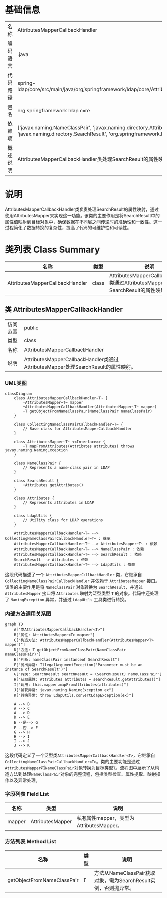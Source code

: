 # 基础信息

|      |      |
|------|------|
| 名称 | AttributesMapperCallbackHandler |
| 编码语言 | .java |
| 代码路径 | spring-ldap/core/src/main/java/org/springframework/ldap/core/AttributesMapperCallbackHandler.java |
| 包名 | org.springframework.ldap.core |
| 依赖项 | ['javax.naming.NameClassPair', 'javax.naming.directory.Attributes', 'javax.naming.directory.SearchResult', 'org.springframework.ldap.support.LdapUtils'] |
| 概述说明 | AttributesMapperCallbackHandler类处理SearchResult的属性映射。 |

# 说明

AttributesMapperCallbackHandler类负责处理SearchResult的属性映射，通过使用AttributesMapper来实现这一功能。该类的主要作用是将SearchResult中的属性值映射到目标对象中，确保数据在不同层之间传递时的准确性和一致性。这一过程简化了数据转换的复杂性，提高了代码的可维护性和可读性。

# 类列表 Class Summary

| 名称   | 类型  | 说明 |
|-------|------|-------------|
| AttributesMapperCallbackHandler | class | AttributesMapperCallbackHandler类通过AttributesMapper处理SearchResult的属性映射。 |



## 类 AttributesMapperCallbackHandler

|      |      |
|------|------|
| 访问范围 | public |
| 类型 | class |
| 名称 | AttributesMapperCallbackHandler |
| 说明 | AttributesMapperCallbackHandler类通过AttributesMapper处理SearchResult的属性映射。 |


### UML类图

```mermaid
classDiagram
    class AttributesMapperCallbackHandler~T~ {
        -AttributesMapper~T~ mapper
        +AttributesMapperCallbackHandler(AttributesMapper~T~ mapper)
        +T getObjectFromNameClassPair(NameClassPair nameClassPair)
    }

    class CollectingNameClassPairCallbackHandler~T~ {
        // Base class for AttributesMapperCallbackHandler
    }

    class AttributesMapper~T~ <<Interface>> {
        +T mapFromAttributes(Attributes attributes) throws javax.naming.NamingException
    }

    class NameClassPair {
        // Represents a name-class pair in LDAP
    }

    class SearchResult {
        +Attributes getAttributes()
    }

    class Attributes {
        // Represents attributes in LDAP
    }

    class LdapUtils {
        // Utility class for LDAP operations
    }

    AttributesMapperCallbackHandler~T~ --> CollectingNameClassPairCallbackHandler~T~ : 继承
    AttributesMapperCallbackHandler~T~ --> AttributesMapper~T~ : 依赖
    AttributesMapperCallbackHandler~T~ --> NameClassPair : 依赖
    AttributesMapperCallbackHandler~T~ --> SearchResult : 依赖
    SearchResult --> Attributes : 依赖
    AttributesMapperCallbackHandler~T~ --> LdapUtils : 依赖
```

这段代码描述了一个 `AttributesMapperCallbackHandler` 类，它继承自 `CollectingNameClassPairCallbackHandler` 并依赖于 `AttributesMapper` 接口。该类的主要作用是将 `NameClassPair` 对象转换为 `SearchResult`，并通过 `AttributesMapper` 接口将 `Attributes` 映射为泛型类型 `T` 的对象。代码中还处理了 `NamingException` 异常，并通过 `LdapUtils` 工具类进行转换。


### 内部方法调用关系图

```mermaid
graph TD
    A["类AttributesMapperCallbackHandler<T>"]
    B["属性: AttributesMapper<T> mapper"]
    C["构造方法: AttributesMapperCallbackHandler(AttributesMapper<T> mapper)"]
    D["方法: T getObjectFromNameClassPair(NameClassPair nameClassPair)"]
    E["判断: nameClassPair instanceof SearchResult"]
    F["抛出异常: IllegalArgumentException('Parameter must be an instance of SearchResult')"]
    G["转换: SearchResult searchResult = (SearchResult) nameClassPair"]
    H["获取属性: Attributes attributes = searchResult.getAttributes()"]
    I["调用: this.mapper.mapFromAttributes(attributes)"]
    J["捕获异常: javax.naming.NamingException ex"]
    K["转换异常: throw LdapUtils.convertLdapException(ex)"]

    A --> B
    A --> C
    A --> D
    D --> E
    E --是--> G
    E --否--> F
    G --> H
    H --> I
    I --> J
    J --> K
```

这段代码定义了一个泛型类`AttributesMapperCallbackHandler<T>`，它继承自`CollectingNameClassPairCallbackHandler<T>`。类的主要功能是通过`AttributesMapper`将`NameClassPair`对象转换为目标类型`T`。流程图中展示了从构造方法到处理`NameClassPair`对象的完整流程，包括类型检查、属性提取、映射操作以及异常处理。

### 字段列表 Field List

| 名称  | 类型  | 说明 |
|-------|-------|------|
| mapper | AttributesMapper<T> | 私有属性mapper，类型为AttributesMapper<T>。 |

### 方法列表 Method List

| 名称  | 类型  | 说明 |
|-------|-------|------|
| getObjectFromNameClassPair | T | 方法从NameClassPair获取对象，需为SearchResult实例，否则抛异常。 |




